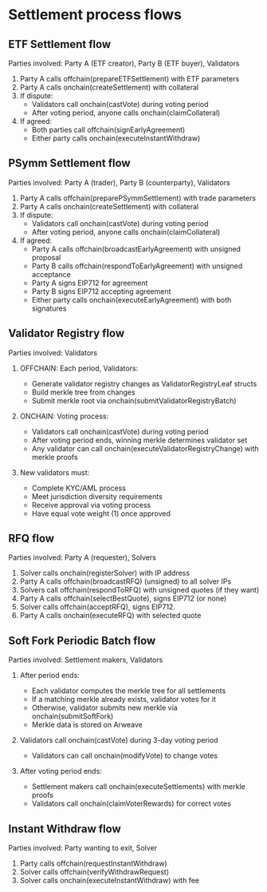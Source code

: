 # Settlement process flows

## ETF Settlement flow

Parties involved: Party A (ETF creator), Party B (ETF buyer), Validators

1. Party A calls offchain(prepareETFSettlement) with ETF parameters
2. Party A calls onchain(createSettlement) with collateral
3. If dispute:
   - Validators call onchain(castVote) during voting period
   - After voting period, anyone calls onchain(claimCollateral)
4. If agreed:
   - Both parties call offchain(signEarlyAgreement)
   - Either party calls onchain(executeInstantWithdraw)

## PSymm Settlement flow

Parties involved: Party A (trader), Party B (counterparty), Validators

1. Party A calls offchain(preparePSymmSettlement) with trade parameters
2. Party A calls onchain(createSettlement) with collateral
3. If dispute:
   - Validators call onchain(castVote) during voting period
   - After voting period, anyone calls onchain(claimCollateral)
4. If agreed:
   - Party A calls offchain(broadcastEarlyAgreement) with unsigned proposal
   - Party B calls offchain(respondToEarlyAgreement) with unsigned acceptance
   - Party A signs EIP712 for agreement
   - Party B signs EIP712 accepting agreement
   - Either party calls onchain(executeEarlyAgreement) with both signatures

## Validator Registry flow

Parties involved: Validators

1. OFFCHAIN: Each period, Validators:

   - Generate validator registry changes as ValidatorRegistryLeaf structs
   - Build merkle tree from changes
   - Submit merkle root via onchain(submitValidatorRegistryBatch)

2. ONCHAIN: Voting process:

   - Validators call onchain(castVote) during voting period
   - After voting period ends, winning merkle determines validator set
   - Any validator can call onchain(executeValidatorRegistryChange) with merkle proofs

3. New validators must:
   - Complete KYC/AML process
   - Meet jurisdiction diversity requirements
   - Receive approval via voting process
   - Have equal vote weight (1) once approved

## RFQ flow

Parties involved: Party A (requester), Solvers

1. Solver calls onchain(registerSolver) with IP address
2. Party A calls offchain(broadcastRFQ) (unsigned) to all solver IPs
3. Solvers call offchain(respondToRFQ) with unsigned quotes (if they want)
4. Party A calls offchain(selectBestQuote), signs EIP712 (or none)
5. Solver calls offchain(acceptRFQ), signs EIP712.
6. Party A calls onchain(executeRFQ) with selected quote

## Soft Fork Periodic Batch flow

Parties involved: Settlement makers, Validators

1. After period ends:

   - Each validator computes the merkle tree for all settlements
   - If a matching merkle already exists, validator votes for it
   - Otherwise, validator submits new merkle via onchain(submitSoftFork)
   - Merkle data is stored on Arweave

2. Validators call onchain(castVote) during 3-day voting period

   - Validators can call onchain(modifyVote) to change votes

3. After voting period ends:

   - Settlement makers call onchain(executeSettlements) with merkle proofs
   - Validators call onchain(claimVoterRewards) for correct votes

## Instant Withdraw flow

Parties involved: Party wanting to exit, Solver

1. Party calls offchain(requestInstantWithdraw)
2. Solver calls offchain(verifyWithdrawRequest)
3. Solver calls onchain(executeInstantWithdraw) with fee
